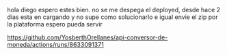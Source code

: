 hola diego espero estes bien. 
no se me despega el deployed, desde hace 2 dias esta en cargando y no supe como solucionarlo e igual envie el zip por la plataforma espero pueda servir 

https://github.com/YosberthOrellanes/api-conversor-de-moneda/actions/runs/8633091371

